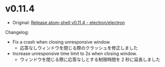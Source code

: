# v0.11.4

* Original: [Release atom-shell v0.11.4 - electron/electron](https://github.com/electron/electron/releases/tag/v0.11.4)

Changelog:

* Fix a crash when closing unresponsive window.
  * 応答なしウィンドウを閉じる際のクラッシュを修正しました
* Increase unresponsive time limit to 2s when closing window.
  * ウィンドウを閉じる際に応答なしとする制限時間を 2 秒に延長しました
